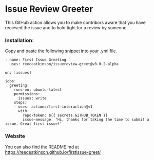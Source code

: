 # Issue Review Greeter
This GitHub action allows you to make contribors aware that you have recieved the issue and to hold tight for a review by someone.

### Installation:
Copy and paste the following snippet into your .yml file.

```
- name: First Issue Greeting
  uses: reeceatkinson/issuereview-greet@v0.0.2-alpha
```

```
on: [issues]

jobs:
  greeting:
    runs-on: ubuntu-latest
    permissions:
      issues: write
    steps:
    - uses: actions/first-interaction@v1
      with:
        repo-token: ${{ secrets.GITHUB_TOKEN }}
        issue-message: 'Hi, thanks for taking the time to submit a issue. Great first issue!'
```

### Website
You can also find the README.md at https://reeceatkinson.github.io/firstissue-greet/
